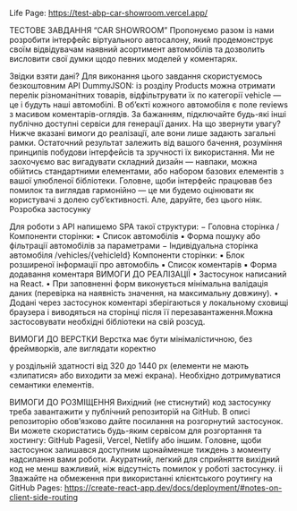 Life Page: https://test-abp-car-showroom.vercel.app/

ТЕСТОВЕ ЗАВДАННЯ “CAR SHOWROOM” Пропонуємо разом із нами розробити інтерфейс віртуального
автосалону, який продемонструє своїм відвідувачам наявний асортимент автомобілів та дозволить
висловити свої думки щодо певних моделей у коментарях.

Звідки взяти дані? Для виконання цього завдання скористуємось безкоштовним API DummyJSON: із розділу
Products можна отримати перелік різноманітних товарів, відфільтрувати їх по категорії vehicle — це і
будуть наші автомобілі. В об’єкті кожного автомобіля є поле reviews з масивом коментарів-оглядів. За
бажанням, підключайте будь-які інші публічно доступні сервіси для генерації даних. На що звернути
увагу? Нижче вказані вимоги до реалізації, але вони лише задають загальні рамки. Остаточний
результат залежить від вашого бачення, розуміння принципів побудови інтерфейсів та зручності їх
використання. Ми не заохочуємо вас вигадувати складний дизайн — навпаки, можна обійтись стандартними
елементами, або набором базових елементів з вашої улюбленої бібліотеки. Головне, щоби інтерфейс
працював без помилок та виглядав гармонійно — це ми будемо оцінювати як користувачі з долею
суб’єктивності. Але, даруйте, без цього ніяк. Розробка застосунку

Для роботи з API напишемо SPA такої структури: − Головна сторінка / Компоненти сторінки: ▪ Список
автомобілів ▪ Форма пошуку або фільтрації автомобілів за параметрами − Індивідуальна сторінка
автомобіля /vehicles/{vehicleId} Компоненти сторінки: ▪ Блок розширеної інформації про автомобіль ▪
Список коментарів ▪ Форма додавання коментаря ВИМОГИ ДО РЕАЛІЗАЦІЇ • Застосунок написаний на React.
• При заповненні форм виконується мінімальна валідація даних (перевірка на наявність значення, на
максимальну довжину). • Додані через застосунок коментарі зберігаються у локальному сховищі браузера
і виводяться на сторінці після її перезавантаження.Можна застосовувати необхідні бібліотеки на свій
розсуд.

ВИМОГИ ДО ВЕРСТКИ Верстка має бути мінімалістичною, без фреймворків, але виглядати коректно

у роздільній здатності від 320 до 1440 px (елементи не мають «злипатися» або виходити за межі
екрана). Необхідно дотримуватися семантики елементів.

ВИМОГИ ДО РОЗМІЩЕННЯ Вихідний (не стиснутий) код застосунку треба завантажити у публічний
репозиторій на GitHub. В описі репозиторію обов’язково дайте посилання на розгорнутий застосунок. Ви
можете скористатись будь-яким сервісом для розгортання та хостингу: GitHub Pagesii, Vercel, Netlify
або іншим. Головне, щоби застосунок залишався доступним щонайменше тиждень з моменту надсилання вами
роботи. Акуратний, легкий для сприйняття вихідний код не менш важливий, ніж відсутність помилок у
роботі застосунку. ii Зважайте на обмеження при використанні клієнтського роутингу на GitHub Pages:
https://create-react-app.dev/docs/deployment/#notes-on-client-side-routing
